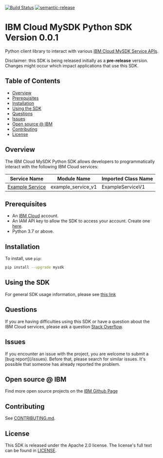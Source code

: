 [![Build Status](https://travis.ibm.com/CloudEngineering/python-sdk-template.svg?token=eW5FVD71iyte6tTby8gr&branch=main)](https://travis.ibm.com/CloudEngineering/python-sdk-template)
[![semantic-release](https://img.shields.io/badge/%20%20%F0%9F%93%A6%F0%9F%9A%80-semantic--release-e10079.svg)](https://github.com/semantic-release/semantic-release)
# IBM Cloud MySDK Python SDK Version 0.0.1

Python client library to interact with various [IBM Cloud MySDK Service APIs](https://cloud.ibm.com/apidocs?category=<service-category>).

Disclaimer: this SDK is being released initially as a **pre-release** version.
Changes might occur which impact applications that use this SDK.

## Table of Contents

<!--
  The TOC below is generated using the `markdown-toc` node package.

      https://github.com/jonschlinkert/markdown-toc

  You should regenerate the TOC after making changes to this file.

      npx markdown-toc -i README.md
  -->

<!-- toc -->

- [Overview](#overview)
- [Prerequisites](#prerequisites)
- [Installation](#installation)
- [Using the SDK](#using-the-sdk)
- [Questions](#questions)
- [Issues](#issues)
- [Open source @ IBM](#open-source--ibm)
- [Contributing](#contributing)
- [License](#license)

<!-- tocstop -->

## Overview

The IBM Cloud MySDK Python SDK allows developers to programmatically interact with the following
IBM Cloud services:

Service Name | Module Name | Imported Class Name
--- | --- | ---
[Example Service](https://cloud.ibm.com/apidocs/example-service) | example_service_v1 | ExampleServiceV1

## Prerequisites

[ibm-cloud-onboarding]: https://cloud.ibm.com/registration

* An [IBM Cloud][ibm-cloud-onboarding] account.
* An IAM API key to allow the SDK to access your account. Create one [here](https://cloud.ibm.com/iam/apikeys).
* Python 3.7 or above.

## Installation

To install, use `pip`:

```bash
pip install --upgrade mysdk
```

## Using the SDK
For general SDK usage information, please see [this link](https://github.com/IBM/ibm-cloud-sdk-common/blob/main/README.md)

## Questions

If you are having difficulties using this SDK or have a question about the IBM Cloud services,
please ask a question
[Stack Overflow](http://stackoverflow.com/questions/ask?tags=ibm-cloud).

## Issues
If you encounter an issue with the project, you are welcome to submit a
[bug report](<github-repo-url>/issues).
Before that, please search for similar issues. It's possible that someone has already reported the problem.

## Open source @ IBM
Find more open source projects on the [IBM Github Page](http://ibm.github.io/)

## Contributing
See [CONTRIBUTING.md](https://github.ibm.com/CloudEngineering/python-sdk-template/blob/main/CONTRIBUTING.md).

## License

This SDK is released under the Apache 2.0 license.
The license's full text can be found in [LICENSE](https://github.ibm.com/CloudEngineering/python-sdk-template/blob/main/LICENSE).
